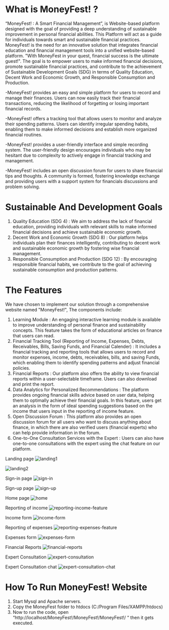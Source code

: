 # What is MoneyFest! ?
“MoneyFest! : A Smart Financial Management”, is Website-based platform designed with the goal of providing a deep understanding of sustainable improvement in personal financial abilities. This Platform will act as a guide for individuals towards smart and sustainable financial practices. 
MoneyFest! is the need for an innovative solution that integrates financial education and financial management tools into a unified website-based platform.  "With MoneyFest in your quest, financial success is the ultimate guest!". The goal is to empower users to make informed financial decisions, promote sustainable financial practices, and contribute to the achievement of Sustainable Development Goals (SDG) in terms of Quality Education, Decent Work and Economic Growth, and Responsible Consumption and Production. 

-MoneyFest! provides an easy and simple platform for users to record and manage their finances. Users can now easily track their financial transactions, reducing the likelihood of forgetting or losing important financial records.

-MoneyFest! offers a tracking tool that allows users to monitor and analyze their spending patterns. Users can identify irregular spending habits, enabling them to make informed decisions and establish more organized financial routines.

-MoneyFest! provides a user-friendly interface and simple recording system. The user-friendly design encourages individuals who may be hesitant due to complexity to actively engage in financial tracking and management.

-MoneyFest! includes an open discussion forum for users to share financial tips and thoughts. A community is formed, fostering knowledge exchange and providing users with a support system for financials discussions and problem solving.

# Sustainable And Development Goals
1.	Quality Education (SDG 4) : We aim to address the lack of financial education, providing individuals with relevant skills to make informed financial decisions and achieve sustainable economic growth.
2.	Decent Work and Economic Growth (SDG 8) : Our platform helps individuals plan their finances intelligently, contributing to decent work and sustainable economic growth by fostering wise financial management.
3.	Responsible Consumption and Production (SDG 12) : By encouraging responsible financial habits, we contribute to the goal of achieving sustainable consumption and production patterns.


# The Features
We have chosen to implement our solution through a comprehensive website named "MoneyFest!", The components include:
1.	Learning Module : An engaging interactive learning module is available to improve understanding of personal finance and sustainability concepts. This feature takes the form of educational articles on finance that users can read.
2.	Financial Tracking Tool (Reporting of Income, Expenses, Debts, Receivables, Bills, Saving Funds, and Financial Calender) : It includes a financial tracking and reporting tools that allows users to record and monitor expenses, income, debts, receivables, bills, and saving Funds, which enabling them to identify spending patterns and adjust financial policies.
3.	Financial Reports : Our platform also offers the ability to view financial reports within a user-selectable timeframe. Users can also download and print the report.
4.	Data Analytics for Personalized Recommendations : The platform provides ongoing financial skills advice based on user data, helping them to optimally achieve their financial goals. In this feature, users get an analysis in the form of ideal spending suggestions based on the income that users input in the reporting of income feature.
5.	Open Discussion Forum : This platform also provides an open discussion forum for all users who want to discuss anything about finance, in which there are also verified users (financial experts) who can help provide information in the forum.
6.	One-to-One Consultation Services with the Expert : Users can also have one-to-one consultations with the expert using the chat feature on our platform.

Landing page
![landing1](https://github.com/pelangisanrila/MoneyFest/assets/116135090/54f8e38d-311c-49a3-89d0-36c436691e92)

![landing2](https://github.com/pelangisanrila/MoneyFest/assets/116135090/778008f5-e0c3-4c59-a0e7-8d11bc75662d)

Sign-in page
![sign-in](https://github.com/pelangisanrila/MoneyFest/assets/116135090/137b6d70-2711-45fe-a968-15d5fd62adee)

Sign-up page
![sign-up](https://github.com/pelangisanrila/MoneyFest/assets/116135090/204ab630-ef61-4108-9d3f-f4da8b0425e7)

Home page
![home](https://github.com/pelangisanrila/MoneyFest/assets/116135090/7dbc5f62-865f-4298-b887-c035b6c058ff)

Reporting of income
![reporting-income-feature](https://github.com/pelangisanrila/MoneyFest/assets/116135090/e348cd97-9f4a-4edf-96e7-910c2463b579)

Income form
![income-form](https://github.com/pelangisanrila/MoneyFest/assets/116135090/a285e6e5-e78c-4df5-b7f9-e9139a732aae)

Reporting of expenses
![reporting-expenses-feature](https://github.com/pelangisanrila/MoneyFest/assets/116135090/59e4633e-fd45-4d79-bedb-6292ab26272d)

Expenses form
![expenses-form](https://github.com/pelangisanrila/MoneyFest/assets/116135090/495892c0-634b-4020-bcde-4a79cdfc89ee)

Financial Reports
![financial-reports](https://github.com/pelangisanrila/MoneyFest/assets/116135090/6b03a7b2-f9c3-41c3-8b08-eea48c5206b0)

Expert Consultation
![expert-consultation](https://github.com/pelangisanrila/MoneyFest/assets/116135090/6cbaa0e7-919e-4a79-b44d-1cfe18e13871)

Expert Consultation chat
![expert-consultation-chat](https://github.com/pelangisanrila/MoneyFest/assets/116135090/f8f097e4-f7b0-46fc-8d2b-d9819aba1005)


# How To Run MoneyFest! Website
1.	Start Mysql and Apache servers.
2.	Copy the MoneyFest folder to htdocs (C:/Program Files/XAMPP/htdocs)
3.	Now to run the code, open “http://localhost/MoneyFest!/MoneyFest!/MoneyFest!/ “ then it gets executed.

